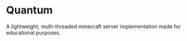 # Quantum
A lightweight, multi-threaded minecraft server implementation made for educational purposes.
